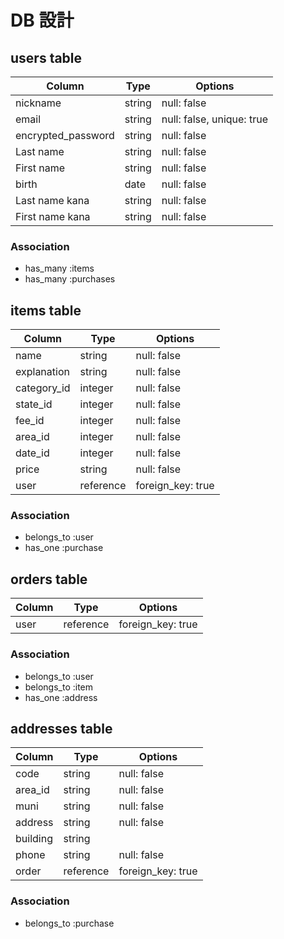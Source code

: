 # DB 設計

## users table

| Column             | Type        | Options                      |
|--------------------|-------------|------------------------------|
| nickname           | string      | null: false                  |
| email              | string      | null: false, unique: true    |
| encrypted_password | string      | null: false                  |
| Last name          | string      | null: false                  |
| First name         | string      | null: false                  |
| birth              | date        | null: false                  |
| Last name kana     | string      | null: false                  |
| First name kana    | string      | null: false                  |

### Association

* has_many :items
* has_many :purchases

## items table

| Column        | Type        | Options             |
|---------------|-------------|---------------------|
| name          | string      | null: false         |
| explanation   | string      | null: false         |
| category_id   | integer     | null: false         |
| state_id      | integer     | null: false         |
| fee_id        | integer     | null: false         |
| area_id       | integer     | null: false         |
| date_id       | integer     | null: false         |
| price         | string      | null: false         |
| user          | reference   | foreign_key: true   |

### Association

- belongs_to :user
- has_one :purchase

## orders table

| Column      | Type         | Options              |
|-------------|--------------|----------------------|
| user        | reference    | foreign_key: true    |

### Association

- belongs_to :user
- belongs_to :item
- has_one    :address

## addresses table

| Column      | Type         | Options             |
|-------------|--------------|---------------------|
| code        | string       | null: false         |
| area_id     | string       | null: false         |
| muni        | string       | null: false         |
| address     | string       | null: false         |
| building    | string       |                     |
| phone       | string       | null: false         |
| order       | reference    | foreign_key: true   |

### Association

- belongs_to :purchase